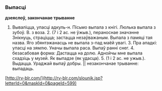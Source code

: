 ### Выпасці
**дзеяслоў, закончанае трыванне**

1. Вываліцца, упасці адкуль-н. Пісьмо выпала з кнігі. Люлька выпала з зубоў. В. з воза. 2. (7 і 2 ас. не ўжыв.), пераноснае значэнне Знікнуць, страціцца; застацца незаўважаным. Выпала з памяці тая назва. Яго збянтэжанасць не выпала з-пад маёй увагі. 3. Пра ападкі: упасці на зямлю. Уначы выпала раса. Выпаў ранні снег. 4. безасабовая форма: Дастацца на долю. Аднойчы мне выпала схадзіць у музей. Як выпадзе (як удасца). 5. (1 і 2 ас. не ужыв.). Выдацца. Ураджай выпаў добры. || незакончанае трыванне: выпадаць.

<a rel="author">[http://rv-blr.com/](http://rv-blr.com/slounik.jsp?letterId=0&maskId=0&pageId=599)</a>

